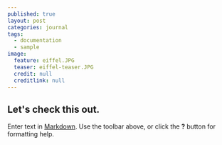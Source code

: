 ```yaml
---
published: true
layout: post
categories: journal
tags:
  - documentation
  - sample
image:
  feature: eiffel.JPG
  teaser: eiffel-teaser.JPG
  credit: null
  creditlink: null
---
```

## Let's check this out.

Enter text in [Markdown](http://daringfireball.net/projects/markdown/). Use the toolbar above, or click the **?** button for formatting help.
